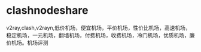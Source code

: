 # clashnodeshare
v2ray,clash,v2rayn,低价机场，便宜机场，平价机场，性价比机场，高速机场，稳定机场，一元机场，翻墙机场，付费机场，收费机场，冷门机场，优质机场，廉价机场。机场评测
